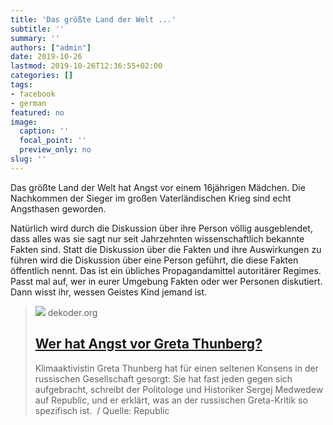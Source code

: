 ```yaml
---
title: 'Das größte Land der Welt ...'
subtitle: ''
summary: ''
authors: ["admin"]
date: 2019-10-26
lastmod: 2019-10-26T12:36:55+02:00
categories: []
tags:
- facebook
- german
featured: no
image:
  caption: ''
  focal_point: ''
  preview_only: no
slug: ''
---
```

Das größte Land der Welt hat Angst vor einem 16jährigen Mädchen. Die Nachkommen der Sieger im großen Vaterländischen Krieg sind echt Angsthasen geworden.

Natürlich wird durch die Diskussion über ihre Person völlig ausgeblendet, dass alles was sie sagt nur seit Jahrzehnten wissenschaftlich bekannte Fakten sind. Statt die Diskussion über die Fakten und ihre Auswirkungen zu führen wird die Diskussion über eine Person geführt, die diese Fakten öffentlich nennt. Das ist ein übliches Propagandamittel autoritärer Regimes. Passt mal auf, wer in eurer Umgebung Fakten oder wer Personen diskutiert. Dann wisst ihr, wessen Geistes Kind jemand ist.
> [![](https://www.dekoder.org/sites/default/files/greta_thunberg_social.png)](https://www.dekoder.org/de/article/greta-thunberg-diskurs-weltklimagipfel)
> dekoder.org
> ## [Wer hat Angst vor Greta Thunberg?](https://www.dekoder.org/de/article/greta-thunberg-diskurs-weltklimagipfel)
>
>Klimaaktivistin Greta Thunberg hat für einen seltenen Konsens in der russischen Gesellschaft gesorgt: Sie hat fast jeden gegen sich aufgebracht, schreibt der Politologe und Historiker Sergej Medwedew auf Republic, und er erklärt, was an der russischen Greta-Kritik so spezifisch ist.  / Quelle: Republic


